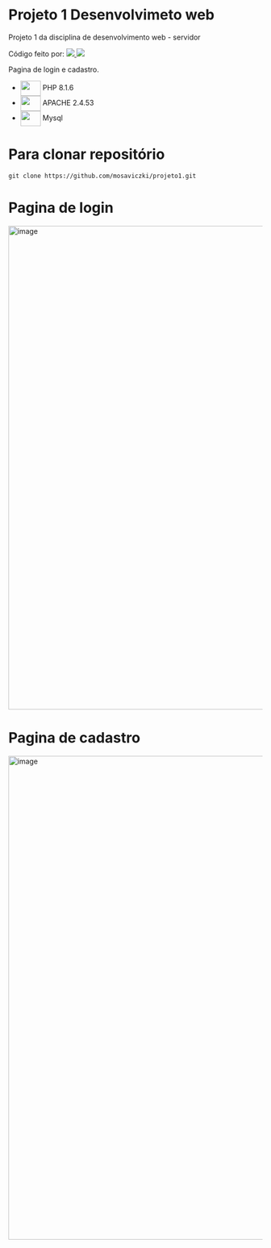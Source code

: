 # Projeto 1 Desenvolvimeto web 
Projeto 1 da disciplina de desenvolvimento web - servidor

Código feito por: 
<a href="https://www.github.com/mosaviczki">
    <img src="https://img.shields.io/badge/Monique Saviczki-%23333?style=for-the-badge&logo=github&logoColor=white">
</a>
<a href="https://www.github.com/weirygon">
    <img src="https://img.shields.io/badge/Weiry Gonçalves-%23333?style=for-the-badge&logo=github&logoColor=white">
</a>

Pagina de login e cadastro.

* <img align="center" height="30" width="40" src="https://icongr.am/devicon/php-original.svg?size=128&color=currentColor"> PHP 8.1.6 
* <img align="center" height="30" width="40" src="https://icongr.am/devicon/apache-original.svg?size=128&color=currentColor"> APACHE 2.4.53 
* <img align="center" height="30" width="40" src="https://icongr.am/devicon/mysql-original-wordmark.svg?size=128&color=currentColor"> Mysql  
 
# Para clonar repositório
```
git clone https://github.com/mosaviczki/projeto1.git
```
# Pagina de login
<img width="960" alt="image" src="https://user-images.githubusercontent.com/88504003/192848096-66cb2e98-cf9d-44c8-b5b7-02cd30225d56.png">

# Pagina de cadastro
<img width="960" alt="image" src="https://user-images.githubusercontent.com/88504003/192852643-a2fd185c-e4bd-44e8-b9a2-f75144570c71.png">





